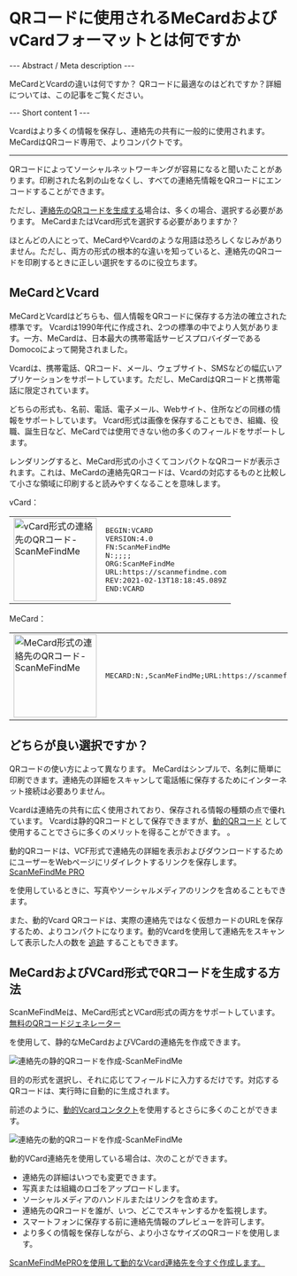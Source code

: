<h1>QRコードに使用されるMeCardおよびvCardフォーマットとは何ですか</h1>

--- Abstract / Meta description ---

MeCardとVcardの違いは何ですか？ QRコードに最適なのはどれですか？詳細については、この記事をご覧ください。

--- Short content 1 ---

Vcardはより多くの情報を保存し、連絡先の共有に一般的に使用されます。 MeCardはQRコード専用で、よりコンパクトです。

----------

<p>QRコードによってソーシャルネットワーキングが容易になると聞いたことがあります。印刷された名刺の山をなくし、すべての連絡先情報をQRコードにエンコードすることができます。 </p>

<p>ただし、<a href="#static:contact">連絡先のQRコードを生成する</a>場合は、多くの場合、選択する必要があります。 MeCardまたはVcard形式を選択する必要がありますか？ </p>

<p>ほとんどの人にとって、MeCardやVcardのような用語は恐ろしくなじみがありません。ただし、両方の形式の根本的な違いを知っていると、連絡先のQRコードを印刷するときに正しい選択をするのに役立ちます。</p>

<h2>MeCardとVcard</h2>

<p> MeCardとVcardはどちらも、個人情報をQRコードに保存する方法の確立された標準です。 Vcardは1990年代に作成され、2つの標準の中でより人気があります。一方、MeCardは、日本最大の携帯電話サービスプロバイダーであるDomocoによって開発されました。</p>

<p> Vcardは、携帯電話、QRコード、メール、ウェブサイト、SMSなどの幅広いアプリケーションをサポートしています。ただし、MeCardはQRコードと携帯電話に限定されています。 </p>

<p>どちらの形式も、名前、電話、電子メール、Webサイト、住所などの同様の情報をサポートしています。 Vcard形式は画像を保存することもでき、組織、役職、誕生日など、MeCardでは使用できない他の多くのフィールドをサポートします。</p>

<p>レンダリングすると、MeCard形式の小さくてコンパクトなQRコードが表示されます。これは、MeCardの連絡先QRコードは、Vcardの対応するものと比較して小さな領域に印刷すると読みやすくなることを意味します。</p>

<p> vCard：</p>

<table>
    <tr> <td> <img src="https://media.scanmefindme.com/blog/about_contactformats/files/img 1 - qr vcard.png" width="150" height="150"
        alt="vCard形式の連絡先のQRコード-ScanMeFindMe">
    </td>
        <td class="notranslate">
<pre>BEGIN:VCARD
VERSION:4.0
FN:ScanMeFindMe
N:;;;;
ORG:ScanMeFindMe
URL:https://scanmefindme.com
REV:2021-02-13T18:18:45.089Z
END:VCARD</pre>
        </td>
    </tr> </table>

<p> </p>

<p> MeCard：</p>

<table>
    <tr> <td> <img src="https://media.scanmefindme.com/blog/about_contactformats/files/img 2 - mecard.png" width="150" height="150"
            alt="MeCard形式の連絡先のQRコード-ScanMeFindMe"></td>
        <td class="notranslate">
            <pre>MECARD:N:,ScanMeFindMe;URL:https://scanmefindme.com;;</pre>
        </td>
    </tr>
</table>

<h2>どちらが良い選択ですか？</h2>

<p>QRコードの使い方によって異なります。 MeCardはシンプルで、名刺に簡単に印刷できます。連絡先の詳細をスキャンして電話帳に保存するためにインターネット接続は必要ありません。</p>

<p> Vcardは連絡先の共有に広く使用されており、保存される情報の種類の点で優れています。 Vcardは静的QRコードとして保存できますが、<a href="#article:about_dynamic_contact" title="連絡先カードの動的QRコード">動的QRコード</a> として使用することでさらに多くのメリットを得ることができます。 。</p>

<p>動的QRコードは、VCF形式で連絡先の詳細を表示およびダウンロードするためにユーザーをWebページにリダイレクトするリンクを保存します。 <a href="#pro"> ScanMeFindMe PRO </a> </p>を使用しているときに、写真やソーシャルメディアのリンクを含めることもできます。

<p>また、動的Vcard QRコードは、実際の連絡先ではなく仮想カードのURLを保存するため、よりコンパクトになります。動的Vcardを使用して連絡先をスキャンして表示した人の数を <a href="#article:about_statistics" title="QRコードスキャンを追跡">追跡</a> することもできます。</p>

<h2>MeCardおよびVCard形式でQRコードを生成する方法</h2>

<p> ScanMeFindMeは、MeCard形式とVCard形式の両方をサポートしています。 <a href="#static:contact">無料のQRコードジェネレーター</a> </p>を使用して、静的なMeCardおよびVCardの連絡先を作成できます。

<p class="imageholder">
    <img src="https://media.scanmefindme.com/blog/about_contactformats/files/img 3 - create a qr code for contact.png"
        alt="連絡先の静的QRコードを作成-ScanMeFindMe">
</p>

<p>目的の形式を選択し、それに応じてフィールドに入力するだけです。対応するQRコードは、実行時に自動的に生成されます。</p>

<p>前述のように、<a href="#article:about_dynamic_contact">動的Vcardコンタクト</a>を使用するとさらに多くのことができます。</p>

<p class="imageholder">
    <img src="https://media.scanmefindme.com/blog/about_contactformats/files/img 4 - contact card.png"
        alt="連絡先の動的QRコードを作成-ScanMeFindMe">
</p>

<p>動的VCard連絡先を使用している場合は、次のことができます。</p>

<ul>
    <li>連絡先の詳細はいつでも変更できます。</li>
    <li>写真または組織のロゴをアップロードします。</li>
    <li>ソーシャルメディアのハンドルまたはリンクを含めます。</li>
    <li>連絡先のQRコードを誰が、いつ、どこでスキャンするかを監視します。</li>
    <li>スマートフォンに保存する前に連絡先情報のプレビューを許可します。</li>
    <li>より多くの情報を保存しながら、より小さなサイズのQRコードを使用します。</li>
</ul>

<p> <a href="#pro">ScanMeFindMePROを使用して動的なVcard連絡先を今すぐ作成します。</a></p>

